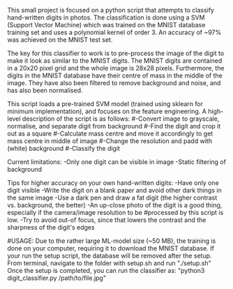 This small project is focused on a python script that attempts to classify hand-written digits in photos. The classification is done using a SVM (Support Vector Machine) which was trained on the MNIST database training set and uses a polynomial
kernel of order 3. An accuracy of ~97% was achieved on the MNIST test set.

The key for this classifier to work is to pre-process the image of the digit to make it look as similar
to the MNIST digits. The MNIST digits are contained in a 20x20 pixel grid and the whole image is 28x28 pixels.
Furthermore, the digits in the MNIST database have their centre of mass in the middle of the image. They have
also been filtered to remove background and noise, and has also been normalised.

This script loads a pre-trained SVM model (trained using sklearn for minimum implementation), and focuses on
the feature engineering. A high-level description of the script is as follows:
    #-Convert image to grayscale, normalise, and separate digit from background
    #-Find the digit and crop it out as a square
    #-Calculate mass centre and move it accordingly to get mass centre in middle of image
    #-Change the resolution and padd with (white) background
    #-Classify the digit

Current limitations:
    -Only one digit can be visible in image
    -Static filtering of background

Tips for higher accuracy on your own hand-written digits:
    -Have only one digit visible
    -Write the digit on a blank paper and avoid other dark things in the same image
    -Use a dark pen and draw a fat digit (the higher contrast vs. background, the better)
    -An up-close photo of the digit is a good thing, especially if the camera/image resolution to be
        #processed by this script is low.
    -Try to avoid out-of focus, since that lowers the contrast and the sharpness of the digit's edges

#USAGE: Due to the rather large ML-model size (~50 MB), the training is done on
your computer, requiring it to download the MNIST database. If your run the
setup script, the database will be removed after the setup.
From terminal, navigate to the folder with setup.sh and run "./setup.sh"
Once the setup is completed, you can run the classifier as:
"python3 digit_classifier.py /path/to/file.jpg"
